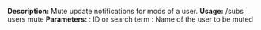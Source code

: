 **Description:** Mute update notifications for mods of a user.
**Usage:** /subs users mute <game> <name>
**Parameters:**
<game>: ID or search term
<name>: Name of the user to be muted

